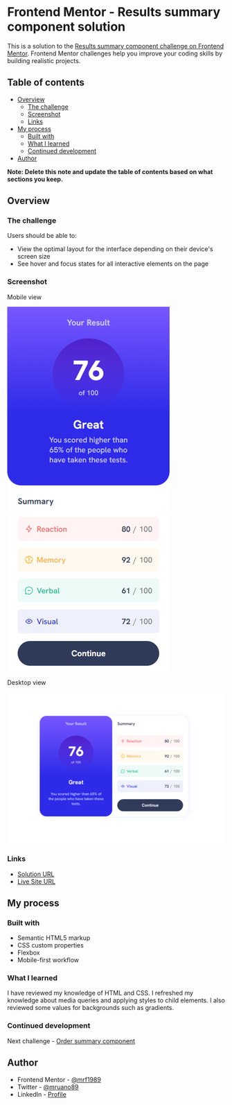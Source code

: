 # Frontend Mentor - Results summary component solution

This is a solution to the [Results summary component challenge on Frontend Mentor](https://www.frontendmentor.io/challenges/results-summary-component-CE_K6s0maV). Frontend Mentor challenges help you improve your coding skills by building realistic projects. 

## Table of contents

- [Overview](#overview)
  - [The challenge](#the-challenge)
  - [Screenshot](#screenshot)
  - [Links](#links)
- [My process](#my-process)
  - [Built with](#built-with)
  - [What I learned](#what-i-learned)
  - [Continued development](#continued-development)
- [Author](#author)

**Note: Delete this note and update the table of contents based on what sections you keep.**

## Overview

### The challenge

Users should be able to:

- View the optimal layout for the interface depending on their device's screen size
- See hover and focus states for all interactive elements on the page

### Screenshot

Mobile view

![](./screenshots/mobile.png)

Desktop view

![](./screenshots/desktop.png)

### Links

- [Solution URL](https://github.com/mrf1989/results-summary-component)
- [Live Site URL](https://mrf1989.github.io/results-summary-component/)

## My process

### Built with

- Semantic HTML5 markup
- CSS custom properties
- Flexbox
- Mobile-first workflow

### What I learned

I have reviewed my knowledge of HTML and CSS. I refreshed my knowledge about media queries and applying styles to child elements. I also reviewed some values for backgrounds such as gradients.

### Continued development

Next challenge - [Order summary component](https://www.frontendmentor.io/challenges/order-summary-component-QlPmajDUj)

## Author

- Frontend Mentor - [@mrf1989](https://www.frontendmentor.io/profile/mrf1989)
- Twitter - [@mruano89](https://www.twitter.com/mruano89)
- LinkedIn - [Profile](https://es.linkedin.com/in/marioruano) 